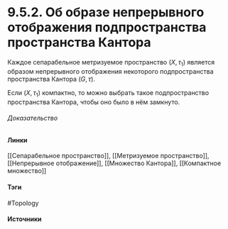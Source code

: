 # 9.5.2. Об образе непрерывного отображения подпространства пространства Кантора
Каждое сепарабельное метризуемое пространство $(X,\tau_{1})$ является образом непрерывного отображения некоторого подпространства пространства Кантора $(G,\tau)$.

Если $(X,\tau_{1})$ компактно, то можно выбрать такое подпространство пространства Кантора, чтобы оно было в нём замкнуто.

###### Доказательство
#### Линки
 [[Сепарабельное пространство]],
 [[Метризуемое пространство]],
 [[Непрерывное отображение]],
 [[Множество Кантора]],
 [[Компактное множество]]
#### Тэги
 #Topology 
#### Источники
